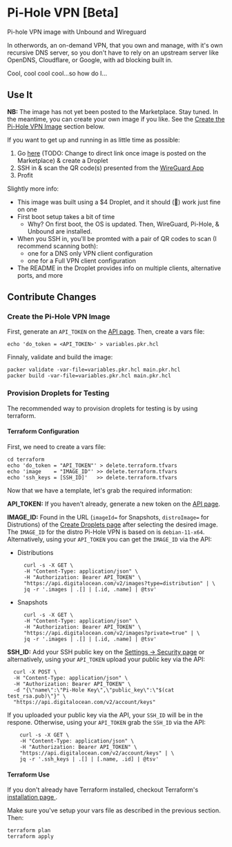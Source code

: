 # Pi-Hole VPN [Beta]

Pi-hole VPN image with Unbound and Wireguard

In otherwords, an on-demand VPN, that you own and manage, with
it's own recursive DNS server, so you don't have to rely on an
upstream server like OpenDNS, Cloudflare, or Google, with ad
blocking built in.

Cool, cool cool cool...so how do I...

## Use It

**NB:** The image has not yet been posted to the Marketplace. Stay
tuned. In the meantime, you can create your own image if you like.
See the [Create the Pi-Hole VPN
Image](#create-the-pi-hole-vpn-image) section below.

If you want to get up and running in as little time as possible:

1. Go [here](https://marketplace.digitalocean.com/) (TODO: Change
   to direct link once image is posted on the Marketplace) &
   create a Droplet
2. SSH in & scan the QR code(s) presented from the [WireGuard
   App](https://www.wireguard.com/install/)
3. Profit

Slightly more info:

* This image was built using a $4 Droplet, and it should
(🤞) work just fine on one
* First boot setup takes a bit of time
    - Why? On first boot, the OS is updated. Then, WireGuard,
      Pi-Hole, & Unbound are installed.
* When you SSH in, you'll be promted with a pair of QR codes to
  scan (I recommend scanning both):
    - one for a DNS only VPN client configuration
    - one for a Full VPN client configuration
* The README in the Droplet provides info on multiple clients,
  alternative ports, and more


## Contribute Changes

### Create the Pi-Hole VPN Image

First, generate an `API_TOKEN` on the [API
page](https://cloud.digitalocean.com/account/api/tokens). Then,
create a vars file:

    echo 'do_token = <API_TOKEN>' > variables.pkr.hcl

Finnaly, validate and build the image:

    packer validate -var-file=variables.pkr.hcl main.pkr.hcl
    packer build -var-file=variables.pkr.hcl main.pkr.hcl

### Provision Droplets for Testing

The recommended way to provision droplets for testing is by using
terraform.

#### Terraform Configuration

First, we need to create a vars file:

    cd terraform
    echo 'do_token = "API_TOKEN"' > delete.terraform.tfvars
    echo 'image    = "IMAGE_ID"' >> delete.terraform.tfvars
    echo 'ssh_keys = [SSH_ID]'   >> delete.terraform.tfvars

Now that we have a template, let's grab the required information:

**API_TOKEN:** If you haven't already, generate a new token on the
  [API page](https://cloud.digitalocean.com/account/api/tokens).

**IMAGE_ID:**  Found in the URL (`imageId=` for Snapshots,
  `distroImage=` for Distrutions) of the [Create
  Droplets page](https://cloud.digitalocean.com/droplets/new)
  after selecting the desired image. The `IMAGE_ID` for the distro
  Pi-Hole VPN is based on is `debian-11-x64`. Alternatively, using
  your `API_TOKEN` you can get the `IMAGE_ID` via the API:

* Distributions

        curl -s -X GET \
        -H "Content-Type: application/json" \
        -H "Authorization: Bearer API_TOKEN" \
        "https://api.digitalocean.com/v2/images?type=distribution" | \
        jq -r '.images | .[] | [.id, .name] | @tsv'

* Snapshots

        curl -s -X GET \
        -H "Content-Type: application/json" \
        -H "Authorization: Bearer API_TOKEN" \
        "https://api.digitalocean.com/v2/images?private=true" | \
        jq -r '.images | .[] | [.id, .name] | @tsv'

**SSH_ID:** Add your SSH public key on the [Settings -> Security
page](https://cloud.digitalocean.com/account/security) or
alternatively, using your `API_TOKEN` upload your public key via
the API:

      curl -X POST \
      -H "Content-Type: application/json" \
      -H "Authorization: Bearer API_TOKEN" \
      -d "{\"name\":\"Pi-Hole Key\",\"public_key\":\"$(cat test_rsa.pub)\"}" \
      "https://api.digitalocean.com/v2/account/keys"

If you uploaded your public key via the API, your `SSH_ID` will be in the respone.
Otherwise, using your `API_TOKEN` grab the `SSH_ID` via the API:

        curl -s -X GET \
        -H "Content-Type: application/json" \
        -H "Authorization: Bearer API_TOKEN" \
        "https://api.digitalocean.com/v2/account/keys" | \
        jq -r '.ssh_keys | .[] | [.name, .id] | @tsv'

#### Terraform Use

If you don't already have Terraform installed, checkout
Terraform's [installation page
](https://learn.hashicorp.com/tutorials/terraform/install-cli).

Make sure you've setup your vars file as described in the previous
section. Then:

    terraform plan
    terraform apply
